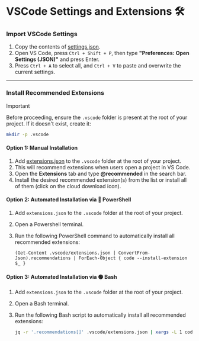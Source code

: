 # VSCode Settings and Extensions 🛠️

### Import VSCode Settings

1. Copy the contents of [settings.json](https://github.com/wazeerc/vsc/blob/master/settings.json).
2. Open VS Code, press `Ctrl + Shift + P`, then type **"Preferences: Open Settings (JSON)"** and press Enter.
3. Press `Ctrl + A` to select all, and `Ctrl + V` to paste and overwrite the current settings.
  
***

### Install Recommended Extensions

> [!IMPORTANT]
> Before proceeding, ensure the `.vscode` folder is present at the root of your project. If it doesn't exist, create it:
>```bash
>mkdir -p .vscode
>```

#### Option 1: Manual Installation

1. Add [extensions.json](https://github.com/wazeerc/vsc/blob/master/extensions.json) to the `.vscode` folder at the root of your project.
2. This will recommend extensions when users open a project in VS Code.
3. Open the **Extensions** tab and type **@recommended** in the search bar.
4. Install the desired recommended extension(s) from the list or install all of them (click on the cloud download icon).

#### Option 2: Automated Installation via 🔵 PowerShell

1. Add `extensions.json` to the `.vscode` folder at the root of your project.
2. Open a Powershell terminal.
3. Run the following PowerShell command to automatically install all recommended extensions:

   ```pwsh
   (Get-Content .vscode/extensions.json | ConvertFrom-Json).recommendations | ForEach-Object { code --install-extension $_ }

#### Option 3: Automated Installation via 🟢 Bash

1. Add `extensions.json` to the `.vscode` folder at the root of your project.
2. Open a Bash terminal.
3. Run the following Bash script to automatically install all recommended extensions:

   ```bash
   jq -r '.recommendations[]' .vscode/extensions.json | xargs -L 1 code --install-extension
